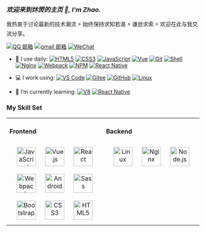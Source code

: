 <link rel="stylesheet" type="text/css" href="./beautiful.css">

### _欢迎来到炑焽的主页 👋, I'm Zhao._

我热衷于讨论最新的技术潮流 ⚡ 始终保持求知若渴 ⚡ 谦逊求索 ⚡ 欢迎在此与我交流分享。

[![QQ 邮箱](https://img.shields.io/badge/-163%20Mail-FC1F1F?style=plastic&link=mailto:find_onepiece@163.com)]()
[![gmail 邮箱](https://img.shields.io/badge/Gmail-D14836?logo=gmail&logoColor=white)]()
[![WeChat](https://img.shields.io/badge/WeChat-07C160?logo=wechat&logoColor=white)]()

- 🚀 I use daily:
  [![HTML5](https://img.shields.io/badge/-HTML5-E34F26?style=plastic&logo=html5&logoColor=white)]()
  [![CSS3](https://img.shields.io/badge/-CSS3-1572B6?style=plastic&logo=css3)]()
  [![JavaScript](https://img.shields.io/badge/JavaScript-000000?logo=JavaScript&logoColor=FFCA28)]()
  [![Vue](https://img.shields.io/badge/Vue.js-35495E?logo=vue.js&logoColor=4FC08D)]()
  [![Git](https://img.shields.io/badge/-Git-000000?logo=git&logoColor=FF7043)]()
  [![Shell](https://img.shields.io/badge/-Shell-4EC422?logo=Shell&logoColor=FF7043)]()
  [![Nginx](https://img.shields.io/badge/-Nginx-F6C915?logo=nginx&logoColor=029137)]()
  [![Webpack](https://img.shields.io/badge/-webpack-2B3A42?logo=webpack&logoColor=75AFCC)]()
  [![NPM](https://img.shields.io/badge/-NPM-2875E3?logo=npm&logoColor=029137)]()
  [![React Native](https://img.shields.io/badge/React_Native-20232A?logo=react&logoColor=61DAFB)]()
  
- 💻  I work using:
  [![VS Code](https://img.shields.io/badge/-VS%20Code-007ACC?style=plastic&logo=visual-studio-code)]()
  [![Gitee](https://img.shields.io/badge/-Gitee-A80025?logo=gitee&logoColor=F16061)]()
  [![GitHub](https://img.shields.io/badge/-GitHub-181717?style=plastic&logo=github)]()
  [![Linux](https://img.shields.io/badge/-Linux-F16061?logo=linux&logoColor=000)]()

- 🌱 I’m currently learning:
  [![V8](https://img.shields.io/badge/-V8-3DDC84?logo=v8&logoColor=4788F4)]()
  [![React Native](https://img.shields.io/badge/React_Native-20232A?logo=react&logoColor=61DAFB)]()

### My Skill Set
<table><tr><td valign="top" width="50%">

#### Frontend
<div align="center">
<img style="margin: 10px" src="https://profilinator.rishav.dev/skills-assets/javascript-original.svg" alt="JavaScript" height="50" />
<img style="margin: 10px" src="https://profilinator.rishav.dev/skills-assets/vuejs-original-wordmark.svg" alt="Vue.js" height="50" />
<img style="margin: 10px" src="https://profilinator.rishav.dev/skills-assets/react-original-wordmark.svg" alt="React" height="50" />
<img style="margin: 10px" src="https://profilinator.rishav.dev/skills-assets/webpack-original.svg" alt="Webpack" height="50" />

<img style="margin: 10px" src="https://profilinator.rishav.dev/skills-assets/android-original-wordmark.svg" alt="Android" height="50" />
<img style="margin: 10px" src="https://profilinator.rishav.dev/skills-assets/sass-original.svg" alt="Sass" height="50" />
<img style="margin: 10px" src="https://profilinator.rishav.dev/skills-assets/bootstrap-plain.svg" alt="Bootstrap" height="50" />
<img style="margin: 10px" src="https://profilinator.rishav.dev/skills-assets/css3-original-wordmark.svg" alt="CSS3" height="50" />
<img style="margin: 10px" src="https://profilinator.rishav.dev/skills-assets/html5-original-wordmark.svg" alt="HTML5" height="50" />
</div>

</td>
<td valign="top" width="50%">

#### Backend
<div align="center">
<img style="margin: 10px" src="https://profilinator.rishav.dev/skills-assets/linux-original.svg" alt="Linux" height="50" />
<img style="margin: 10px" src="https://profilinator.rishav.dev/skills-assets/nginx-original.svg" alt="Nginx" height="50" />
<img style="margin: 10px" src="https://profilinator.rishav.dev/skills-assets/nodejs-original-wordmark.svg" alt="Node.js" height="50" />
</div>
